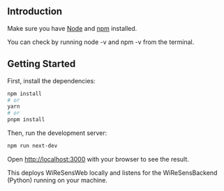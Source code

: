 
## Introduction

Make sure you have [Node](https://nodejs.org/en/download) and [npm](https://www.npmjs.com/package/npm/v/10.9.2) installed.

You can check by running node -v and npm -v from the terminal. 


## Getting Started

First, install the dependencies:

```bash
npm install
# or
yarn
# or
pnpm install
```

Then, run the development server:

```bash
npm run next-dev
```

Open [http://localhost:3000](http://localhost:3000) with your browser to see the result.

This deploys WiReSensWeb locally and listens for the WiReSensBackend (Python) running on your machine. 